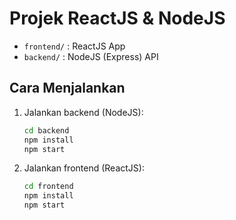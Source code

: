 # Projek ReactJS & NodeJS

- `frontend/` : ReactJS App
- `backend/`  : NodeJS (Express) API

## Cara Menjalankan

1. Jalankan backend (NodeJS):
   ```bash
   cd backend
   npm install
   npm start
   ```
2. Jalankan frontend (ReactJS):
   ```bash
   cd frontend
   npm install
   npm start
   ```
